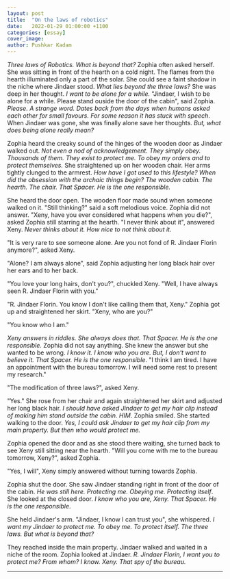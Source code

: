 ```yaml
---
layout: post
title:  "On the laws of robotics"
date:   2022-01-29 01:00:00 +1100
categories: [essay]
cover_image:
author: Pushkar Kadam
---
```


*Three laws of Robotics. What is beyond that?* Zophia often asked herself. She was sitting in front of the hearth on a cold night.
The flames from the hearth illuminated only a part of the solar. She could see a faint shadow in the niche where Jindaer stood.
*What lies beyond the three laws?* She was deep in her thought. *I want to be alone for a while.*
"Jindaer, I wish to be alone for a while. Please stand ouside the door of the cabin", said Zophia.
*Please. A strange word. Dates back from the days when humans asked each other for small favours. For some reason it has stuck with speech*.
When Jindaer was gone, she was finally alone save her thoughts. *But, what does being alone really mean?*

Zophia heard the creaky sound of the hinges of the wooden door as Jindaer walked out.
*Not even a nod of acknowledgement. They simply obey. Thousands of them. They exist to protect me. To obey my orders and to protect themselves.*
She straightened up on her wooden chair. Her arms tightly clunged to the armrest. *How have I got used to this lifestyle?
When did the obsession with the archaic things begin? The wooden cabin. The hearth. The chair. That Spacer. He is the one responsible.*

She heard the door open. The wooden floor made sound when someone walked on it. "Still thinking?" said a soft melodious voice. Zophia did not answer.
"Xeny, have you ever considered what happens when you die?", asked Zophia still starring at the hearth.
"I never think about it", answered Xeny. *Never thinks about it. How nice to not think about it*.

"It is very rare to see someone alone. Are you not fond of R. Jindaer Florin anymore?", asked Xeny.

"Alone? I am always alone", said Zophia adjusting her long black hair over her ears and to her back.

"You love your long hairs, don't you?", chuckled Xeny. "Well, I have always seen R. Jindaer Florin with you."

"R. Jindaer Florin. You know I don't like calling them that, Xeny." Zophia got up and straightened her skirt. "Xeny, who are you?"

"You know who I am."

*Xeny answers in riddles. She always does that. That Spacer. He is the one responsible.* Zophia did not say anything.
She knew the answer but she wanted to be wrong. *I know it. I know who you are. But, I don't want to believe it. That Spacer. He is the one responsible*.
"I think I am tired. I have an appointment with the bureau tomorrow. I will need some rest to present my research."

"The modification of three laws?", asked Xeny.

"Yes." She rose from her chair and again straightened her skirt and adjusted her long black hair.
*I should have asked Jindaer to get my hair clip instead of making him stand outside the cabin. HIM*. Zophia smiled.
She started walking to the door. *Yes, I could ask Jindaer to get my hair clip from my main property. But then who would protect me.*

Zophia opened the door and as she stood there waiting, she turned back to see Xeny still sitting near the hearth.
"Will you come with me to the bureau tomorrow, Xeny?", asked Zophia.

"Yes, I will", Xeny simply answered without turning towards Zophia.

Zophia shut the door. She saw Jindaer standing right in front of the door of the cabin. *He was still here. Protecting me. Obeying me. Protecting itself*.
She looked at the closed door. *I know who you are, Xeny. That Spacer. He is the one responsible*.

She held Jindaer's arm. "Jindaer, I know I can trust you", she whispered.
*I want my Jindaer to protect me. To obey me. To protect itself. The three laws. But what is beyond that?*

They reached inside the main property. Jindaer walked and waited in a niche of the room.
Zophia looked at Jindaer. *R. Jindaer Florin, I want you to protect me? From whom? I know. Xeny. That spy of the bureau.*

---
